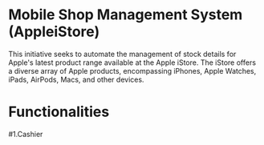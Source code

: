 # Mobile Shop Management System (AppleiStore)
This initiative seeks to automate the management of stock details for Apple's latest product range available at the Apple iStore. The iStore offers a diverse array of Apple products, encompassing iPhones, Apple Watches, iPads, AirPods, Macs, and other devices.
# Functionalities
#1.Cashier
